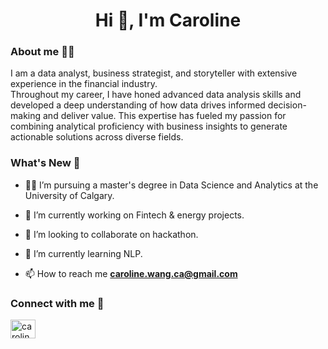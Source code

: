 <h1 align="center">Hi 👋, I'm Caroline</h1>
<h3 align="left">About me 👩‍💻 </h3>

I am a data analyst, business strategist, and storyteller with extensive experience in the financial industry.   
Throughout my career, I have honed advanced data analysis skills and developed a deep understanding of how data drives informed decision-making and deliver value. This expertise has fueled my passion for combining analytical proficiency with business insights to generate actionable solutions across diverse fields.  

<h3 align="left">What's New 🚀 </h3>

- 👩‍🎓 I’m pursuing a master's degree in Data Science and Analytics at the University of Calgary.

- 🔭 I’m currently working on Fintech & energy projects.

- 👯 I’m looking to collaborate on hackathon.

- 🌱 I’m currently learning NLP.

- 📫 How to reach me **caroline.wang.ca@gmail.com**

<h3 align="left">Connect with me 🤝</h3>
<p align="left">
<a href="https://linkedin.com/in/caroline-wenxin-wang" target="blank"><img align="center" src="https://raw.githubusercontent.com/rahuldkjain/github-profile-readme-generator/master/src/images/icons/Social/linked-in-alt.svg" alt="caroline-wenxin-wang" height="30" width="40" /></a>
</p>

